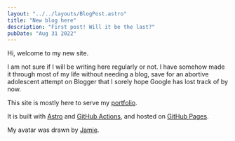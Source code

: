 ```yaml
---
layout: "../../layouts/BlogPost.astro"
title: "New blog here"
description: "First post! Will it be the last?"
pubDate: "Aug 31 2022"
---
```


Hi, welcome to my new site.

I am not sure if I will be writing here regularly or not.
I have somehow made it through most of my life without needing a blog, save for an abortive adolescent attempt on Blogger that I sorely hope Google has lost track of by now.

This site is mostly here to serve my [portfolio](/portfolio).

It is built with [Astro](https://astro.build/) and [GitHub Actions](https://github.com/features/actions), and hosted on [GitHub Pages](https://pages.github.com/).

My avatar was drawn by [Jamie](https://linktr.ee/fakegamerjamie).
